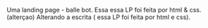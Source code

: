 Uma landing page - balle bot.
Essa essa LP foi feita por html & css. (alterçao)
Alterando a escrita ( essa LP foi feita por html e css).